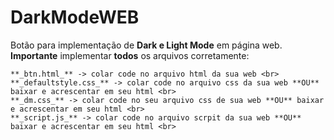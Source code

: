 # DarkModeWEB

Botão para implementação de **Dark e Light Mode** em página web. <br>
  	**Importante** implementar **todos** os arquivos corretamente: <br>
		
    **_btn.html_** -> colar code no arquivo html da sua web <br>
    **_defaultstyle.css_** -> colar code no arquivo css da sua web **OU** baixar e acrescentar em seu html <br>
    **_dm.css_** -> colar code no seu arquivo css de sua web **OU** baixar e acrescentar em seu html <br>
    **_script.js_** -> colar code no arquivo scrpit da sua web **OU** baixar e acrescentar em seu html <br>
